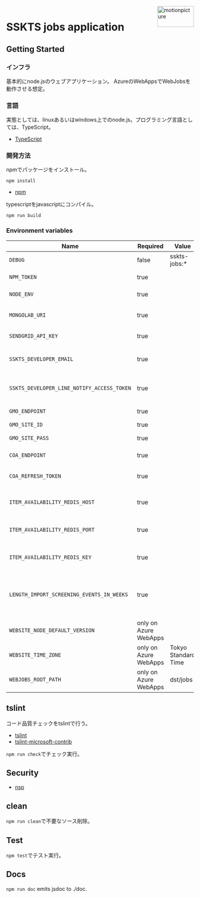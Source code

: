<img src="https://motionpicture.jp/images/common/logo_01.svg" alt="motionpicture" title="motionpicture" align="right" height="56" width="98"/>

# SSKTS jobs application

## Getting Started

### インフラ
基本的にnode.jsのウェブアプリケーション。
AzureのWebAppsでWebJobsを動作させる想定。

### 言語
実態としては、linuxあるいはwindows上でのnode.js。プログラミング言語としては、TypeScript。

* [TypeScript](https://www.typescriptlang.org/)

### 開発方法
npmでパッケージをインストール。

```shell
npm install
```
* [npm](https://www.npmjs.com/)

typescriptをjavascriptにコンパイル。

```shell
npm run build
```

### Environment variables
| Name                                       | Required              | Value               | Purpose                        |
| ------------------------------------------ | --------------------- | ------------------- | ------------------------------ |
| `DEBUG`                                    | false                 | sskts-jobs:*        | Debug                          |
| `NPM_TOKEN`                                | true                  |                     | NPM auth token                 |
| `NODE_ENV`                                 | true                  |                     | environment name               |
| `MONGOLAB_URI`                             | true                  |                     | MongoDB connection URI         |
| `SENDGRID_API_KEY`                         | true                  |                     | SendGrid API Key               |
| `SSKTS_DEVELOPER_EMAIL`                    | true                  |                     | 開発者通知用メールアドレス            |
| `SSKTS_DEVELOPER_LINE_NOTIFY_ACCESS_TOKEN` | true                  |                     | 開発者LINE通知アクセストークン         |
| `GMO_ENDPOINT`                             | true                  |                     | GMO API endpoint               |
| `GMO_SITE_ID`                              | true                  |                     | GMO SiteID                     |
| `GMO_SITE_PASS`                            | true                  |                     | GMO SitePass                   |
| `COA_ENDPOINT`                             | true                  |                     | COA API endpoint               |
| `COA_REFRESH_TOKEN`                        | true                  |                     | COA API refresh token          |
| `ITEM_AVAILABILITY_REDIS_HOST`             | true                  |                     | 在庫状況保管用Redis Cache host |
| `ITEM_AVAILABILITY_REDIS_PORT`             | true                  |                     | 在庫状況保管用Redis Cache port |
| `ITEM_AVAILABILITY_REDIS_KEY`              | true                  |                     | 在庫状況保管用Redis Cache key  |
| `LENGTH_IMPORT_SCREENING_EVENTS_IN_WEEKS`  | true                  |                     | 上映イベントを何週間後までインポートするか    |
| `WEBSITE_NODE_DEFAULT_VERSION`             | only on Azure WebApps |                     | Node.js version                |
| `WEBSITE_TIME_ZONE`                        | only on Azure WebApps | Tokyo Standard Time |
| `WEBJOBS_ROOT_PATH`                        | only on Azure WebApps | dst/jobs            |

## tslint
コード品質チェックをtslintで行う。
* [tslint](https://github.com/palantir/tslint)
* [tslint-microsoft-contrib](https://github.com/Microsoft/tslint-microsoft-contrib)

`npm run check`でチェック実行。

## Security
* [nsp](https://www.npmjs.com/package/nsp)

## clean
`npm run clean`で不要なソース削除。

## Test
`npm test`でテスト実行。

## Docs
`npm run doc` emits jsdoc to ./doc.
